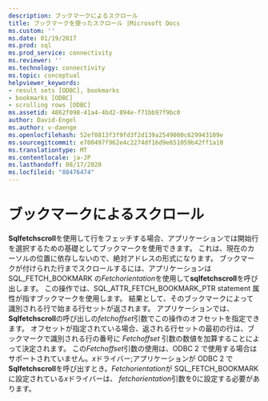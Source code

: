 ```yaml
---
description: ブックマークによるスクロール
title: ブックマークを使ったスクロール |Microsoft Docs
ms.custom: ''
ms.date: 01/19/2017
ms.prod: sql
ms.prod_service: connectivity
ms.reviewer: ''
ms.technology: connectivity
ms.topic: conceptual
helpviewer_keywords:
- result sets [ODBC], bookmarks
- bookmarks [ODBC]
- scrolling rows [ODBC]
ms.assetid: 4862f098-41a4-4bd2-894e-f71bb97f9bc0
author: David-Engel
ms.author: v-daenge
ms.openlocfilehash: 52ef0813f3f9fd3f2d139a2549000c629943109e
ms.sourcegitcommit: e700497f962e4c2274df16d9e651059b42ff1a10
ms.translationtype: MT
ms.contentlocale: ja-JP
ms.lasthandoff: 08/17/2020
ms.locfileid: "88476474"
---
```

# <a name="scrolling-by-bookmark"></a>ブックマークによるスクロール
**Sqlfetchscroll**を使用して行をフェッチする場合、アプリケーションでは開始行を選択するための基礎としてブックマークを使用できます。 これは、現在のカーソルの位置に依存しないので、絶対アドレスの形式になります。 ブックマークが付けられた行までスクロールするには、アプリケーションは SQL_FETCH_BOOKMARK の*Fetchorientation*を使用して**sqlfetchscroll**を呼び出します。 この操作では、SQL_ATTR_FETCH_BOOKMARK_PTR statement 属性が指すブックマークを使用します。 結果として、そのブックマークによって識別される行で始まる行セットが返されます。 アプリケーションでは、 **Sqlfetchscroll**の呼び出しの*fetchoffset*引数でこの操作のオフセットを指定できます。 オフセットが指定されている場合、返される行セットの最初の行は、ブックマークで識別される行の番号に *Fetchoffset* 引数の数値を加算することによって決定されます。 この*Fetchoffset*引数の使用は、ODBC 2 で使用する場合はサポートされていません。*x*ドライバー;アプリケーションが ODBC 2 で**Sqlfetchscroll**を呼び出すとき。*Fetchorientation*が SQL_FETCH_BOOKMARK に設定されている*x*ドライバーは、 *fetchorientation*引数を0に設定する必要があります。
